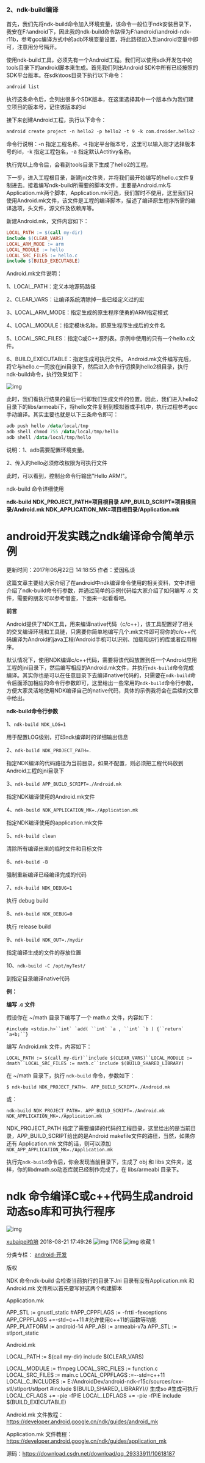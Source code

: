 ### 2、ndk-build编译

首先，我们先将ndk-build命令加入环境变量，该命令一般位于ndk安装目录下，我安在F:\android下，因此我的ndk-build命令路径为F:\android\android-ndk-r11b，参考gcc编译方式中的adb环境变量设置，将此路径加入到android变量中即可，注意用分号隔开。

使用ndk-build工具，必须先有一个Android工程。我们可以使用sdk开发包中的tools目录下的android脚本来生成。首先我们列出Android SDK中所有已经按照的SDK平台版本。在sdk\toos目录下执行以下命令：

```cpp
android list
```

执行这条命令后，会列出很多个SDK版本，在这里选择其中一个版本作为我们建立项目的版本号，记住该版本的id

接下来创建Android工程，执行以下命令：

```apache
android create project -n hello2 -p hello2 -t 9 -k com.droider.hello2 -a MyActivity
```

命令行说明：-n 指定工程名称，-t 指定平台版本号，这里可以输入刚才选择版本号的id，-k 指定工程包名，-a 指定默认Actitivy名称。

执行完以上命令后，会看到tools目录下生成了hello2的工程。

下一步，进入工程根目录，新建jni文件夹，并将我们最开始编写的hello.c文件复制进去。接着编写ndk-build所需要的脚本文件，主要是Android.mk与Application.mk两个脚本，Application.mk可选，我们暂时不使用，这里我们只使用Android.mk文件，该文件是工程的编译脚本，描述了编译原生程序所需的编译选项，头文件，源文件及依赖库等。

新建Android.mk，文件内容如下：

```makefile
LOCAL_PATH := $(call my-dir)
include $(CLEAR_VARS)
LOCAL_ARM_MODE := arm
LOCAL_MODULE := hello
LOCAL_SRC_FILES := hello.c
include $(BUILD_EXECUTABLE)
```

Android.mk文件说明：

1、LOCAL_PATH：定义本地源码路径

2、CLEAR_VARS：让编译系统清除掉一些已经定义过的宏

3、LOCAL_ARM_MODE：指定生成的原生程序使勇的ARM指定模式

4、LOCAL_MODULE：指定模块名称，即原生程序生成后的文件名

5、LOCAL_SRC_FILES：指定C或C++源列表。示例中使用的只有一个hello.c文件。

6、BUILD_EXECUTABLE：指定生成可执行文件。
Android.mk文件编写完后，将它与hello.c一同放在jni目录下，然后进入命令行切换到hello2根目录，执行ndk-build命令，执行效果如下：

![img](https://img-blog.csdn.net/20160929195228029)

此时，我们看执行结果的最后一行即我们生成文件的位置。因此，我们进入hello2目录下的libs/armeabi下，将hello文件复制到模拟器或手机中，执行过程参考gcc手动编译。其实主要也就是以下三条命令即可：

```haskell
adb push hello /data/local/tmp
adb shell chmod 755 /data/local/tmp/hello
adb shell /data/local/tmp/hello
```

说明：1、adb需要配置环境变量。

  2、传入的hello必须修改权限为可执行文件

此时，可以看到，控制台命令行输出"Hello ARM!"。

ndk-build 命令详细使用

**ndk-build NDK_PROJECT_PATH=项目根目录    APP_BUILD_SCRIPT=项目根目录/Android.mk   NDK_APPLICATION_MK=项目根目录/Application.mk**

# android开发实践之ndk编译命令简单示例

 更新时间：2017年06月22日 14:18:55  作者：爱因私谈  

这篇文章主要给大家介绍了在android中ndk编译命令使用的相关资料，文中详细介绍了ndk-build命令行参数，并通过简单的示例代码给大家介绍了如何编写 .c 文件，需要的朋友可以参考借鉴，下面来一起看看吧。

**前言**

Android提供了NDK工具，用来编译native代码（c/c++），该工具配置好了相关的交叉编译环境和工具链，只需要你简单地编写几个.mk文件即可将你的c/c++代码编译为Android的java工程/Android手机可以识别、加载和运行的库或者应用程序。

默认情况下，使用NDK编译c/c++代码，需要将该代码放置到任一个Android应用工程的jni目录下，然后编写相应的Android.mk文件，并执行`ndk-build`命令完成编译。其实你也是可以在任意目录下去编译native代码的，只需要在`ndk-build`命令后面添加相应的命令行参数即可，这里给出一些常用的`ndk-build`命令行参数，方便大家灵活地使用NDK编译自己的native代码，具体的示例我将会在后续的文章中给出。

**ndk-build命令行参数**

1、`ndk-build NDK_LOG=1`

用于配置LOG级别，打印ndk编译时的详细输出信息

2、`ndk-build NDK_PROJECT_PATH=.`

指定NDK编译的代码路径为当前目录，如果不配置，则必须把工程代码放到Android工程的jni目录下

3、`ndk-build APP_BUILD_SCRIPT=./Android.mk`

指定NDK编译使用的Android.mk文件

4、`ndk-build NDK_APPLICATION_MK=./Application.mk`

指定NDK编译使用的application.mk文件

5、`ndk-build clean`

清除所有编译出来的临时文件和目标文件

6、`ndk-build -B`

强制重新编译已经编译完成的代码

7、`ndk-build NDK_DEBUG=1`

执行 debug build

8、`ndk-build NDK_DEBUG=0`

执行 release build

9、`ndk-build NDK_OUT=./mydir`

指定编译生成的文件的存放位置

10、`ndk-build -C /opt/myTest/`

到指定目录编译native代码

**例：**

**编写 .c 文件**

假设你在 ~/math 目录下编写了一个 math.c 文件，内容如下：

```
#include <stdio.h>``int` `add( ``int` `a , ``int` `b ) {``return` `a+b;``}
```

编写 Android.mk 文件，内容如下：

```
LOCAL_PATH := $(call my-dir)``include $(CLEAR_VARS)``LOCAL_MODULE := dmath``LOCAL_SRC_FILES := math.c``include $(BUILD_SHARED_LIBRARY)
```

在 ~/math 目录下，执行 `ndk-build` 命令，参数如下：

```
$ ndk-build NDK_PROJECT_PATH=. APP_BUILD_SCRIPT=./Android.mk
```

或：

```
ndk-build NDK_PROJECT_PATH=. APP_BUILD_SCRIPT=./Android.mk NDK_APPLICATION_MK=./Application.mk
```

NDK_PROJECT_PATH 指定了需要编译的代码的工程目录，这里给出的是当前目录，APP_BUILD_SCRIPT给出的是Android makefile文件的路径，当然，如果你还有 Application.mk 文件的话，则可以添加`NDK_APP_APPLICATION_MK=./Application.mk`

执行完`ndk-build`命令后，你会发现当前目录下，生成了 obj 和 libs 文件夹，这样，你的libdmath.so动态库就已经制作完成了，在 libs/armeabi 目录下。

# ndk 命令编译C或c++代码生成android 动态so库和可执行程序

![img](https://csdnimg.cn/release/blogv2/dist/pc/img/original.png)

[xubaipei柏培](https://blog.csdn.net/qq_29333911) 2018-08-21 17:49:26 ![img](https://csdnimg.cn/release/blogv2/dist/pc/img/articleReadEyes.png) 1708 ![img](https://csdnimg.cn/release/blogv2/dist/pc/img/tobarCollect.png) 收藏 1

分类专栏： [android-开发](https://blog.csdn.net/qq_29333911/category_6329420.html)

版权

NDK 命令ndk-build 会检查当前执行的目录下Jni 目录有没有Application.mk 和Android.mk 文件所以首先要写好这两个构建脚本

Application.mk

APP_STL := gnustl_static
\#APP_CPPFLAGS := -frtti -fexceptions
APP_CPPFLAGS +=-std=c++11 #允许使用c++11的函数等功能
APP_PLATFORM := android-14
APP_ABI := armeabi-v7a
APP_STL := stlport_static

Android.mk

LOCAL_PATH := $(call my-dir)
include $(CLEAR_VARS)

LOCAL_MODULE   := ffmpeg
LOCAL_SRC_FILES := function.c
LOCAL_SRC_FILES := main.c
LOCAL_CPPFLAGS :=--std=c++11 
LOCAL_C_INCLUDES := E:/AndroidDev/android-ndk-r15c/sources/cxx-stl/stlport/stlport
\#include $(BUILD_SHARED_LIBRARY)// 生成so
\#生成可执行
LOCAL_CFLAGS += -pie -fPIE
LOCAL_LDFLAGS += -pie -fPIE
include $(BUILD_EXECUTABLE)

Android.mk 文件教程：https://developer.android.google.cn/ndk/guides/android_mk

Application.mk 文件教程：https://developer.android.google.cn/ndk/guides/application_mk

源码：https://download.csdn.net/download/qq_29333911/10618187